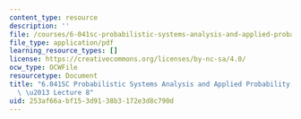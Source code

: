 ```yaml
---
content_type: resource
description: ''
file: /courses/6-041sc-probabilistic-systems-analysis-and-applied-probability-fall-2013/253af66abf153d9138b3172e3d8c790d_MIT6_041SCF13_lec08_300k.mp4.pdf
file_type: application/pdf
learning_resource_types: []
license: https://creativecommons.org/licenses/by-nc-sa/4.0/
ocw_type: OCWFile
resourcetype: Document
title: "6.041SC Probabilistic Systems Analysis and Applied Probability, Fall 2013Transcript\
  \ \u2013 Lecture 8"
uid: 253af66a-bf15-3d91-38b3-172e3d8c790d
---
```

